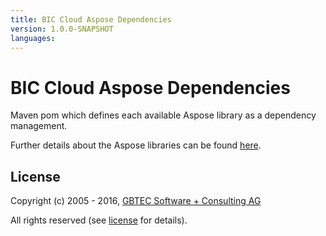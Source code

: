 ```yaml
---
title: BIC Cloud Aspose Dependencies
version: 1.0.0-SNAPSHOT
languages:
---
```


# BIC Cloud Aspose Dependencies

Maven pom which defines each available Aspose library as a dependency management.

Further details about the Aspose libraries can be found [here](http://www.aspose.com).

## License

Copyright (c) 2005 - 2016, [GBTEC Software + Consulting AG](http://www.gbtec.de)

All rights reserved (see [license](./LICENSE.txt) for details).
